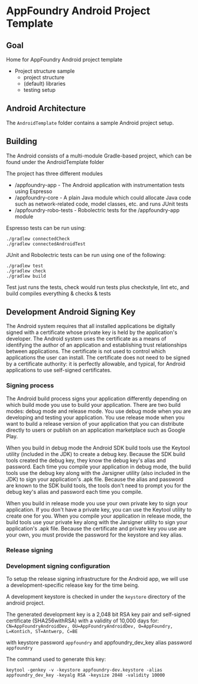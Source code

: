 # AppFoundry Android Project Template

## Goal

Home for AppFoundry Android project template

* Project structure sample
    - project structure
    - (default) libraries
    - testing setup

## Android Architecture

The `AndroidTemplate` folder contains a sample Android project setup.

## Building

The Android consists of a multi-module Gradle-based project, which can be found under the AndroidTemplate folder

The project has three different modules  
* /appfoundry-app - The Android application with instrumentation tests using Espresso
* /appfoundry-core - A plain Java module which could allocate Java code such as network-related code, model classes, etc. and runs JUnit tests
* /appfoundry-robo-tests - Robolectric tests for the /appfoundry-app module

Espresso tests can be run using:
~~~~
./gradlew connectedCheck
./gradlew connectedAndroidTest
~~~~

JUnit and Robolectric tests can be run using one of the following:
~~~~
./gradlew test
./gradlew check
./gradlew build
~~~~

Test just runs the tests, check would run tests plus checkstyle, lint etc, and build compiles everything & checks & tests
 
 



## Development Android Signing Key

The Android system requires that all installed applications be digitally signed with a certificate whose private key is held by the application's developer. The Android system uses the certificate as a means of identifying the author of an application and establishing trust relationships between applications. The certificate is not used to control which applications the user can install. The certificate does not need to be signed by a certificate authority: it is perfectly allowable, and typical, for Android applications to use self-signed certificates.

### Signing process

The Android build process signs your application differently depending on which build mode you use to build your application. There are two build modes: debug mode and release mode. You use debug mode when you are developing and testing your application. You use release mode when you want to build a release version of your application that you can distribute directly to users or publish on an application marketplace such as Google Play.

When you build in debug mode the Android SDK build tools use the Keytool utility (included in the JDK) to create a debug key. Because the SDK build tools created the debug key, they know the debug key's alias and password. Each time you compile your application in debug mode, the build tools use the debug key along with the Jarsigner utility (also included in the JDK) to sign your application's .apk file. Because the alias and password are known to the SDK build tools, the tools don't need to prompt you for the debug key's alias and password each time you compile.

When you build in release mode you use your own private key to sign your application. If you don't have a private key, you can use the Keytool utility to create one for you. When you compile your application in release mode, the build tools use your private key along with the Jarsigner utility to sign your application's .apk file. Because the certificate and private key you use are your own, you must provide the password for the keystore and key alias.

### Release signing

### Development signing configuration

To setup the release signing infrastructure for the Android app, we will use a development-specific release key for the time being.

A development keystore is checked in under the `keystore` directory of the android project.

The generated development key is a 2,048 bit RSA key pair and self-signed certificate (SHA256withRSA) with a validity of 10,000 days
        for: `CN=AppFoundryAndroidDev, OU=AppFoundryAndroidDev, O=AppFoundry, L=Kontich, ST=Antwerp, C=BE`

with keystore password `appfoundry` and appfoundry_dev_key alias password `appfoundry`

The command used to generate this key:
~~~~
keytool -genkey -v -keystore appfoundry-dev.keystore -alias appfoundry_dev_key -keyalg RSA -keysize 2048 -validity 10000
~~~~


